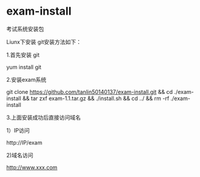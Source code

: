 # exam-install
考试系统安装包

Liunx下安装 git安装方法如下：

1.首先安装 git 

yum install git

2.安装exam系统 

git clone https://github.com/tanlin50140137/exam-install.git && cd ./exam-install && tar zxf exam-1.1.tar.gz && ./install.sh && cd ../ && rm -rf ./exam-install

3.上面安装成功后直接访问域名

1）IP访问

http://IP/exam

2)域名访问

http://www.xxx.com
